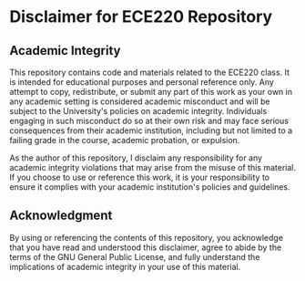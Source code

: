 # Disclaimer for ECE220 Repository

## Academic Integrity

This repository contains code and materials related to the ECE220 class. It is intended for educational purposes and personal reference only. Any attempt to copy, redistribute, or submit any part of this work as your own in any academic setting is considered academic misconduct and will be subject to the University's policies on academic integrity. Individuals engaging in such misconduct do so at their own risk and may face serious consequences from their academic institution, including but not limited to a failing grade in the course, academic probation, or expulsion.

As the author of this repository, I disclaim any responsibility for any academic integrity violations that may arise from the misuse of this material. If you choose to use or reference this work, it is your responsibility to ensure it complies with your academic institution's policies and guidelines.


## Acknowledgment

By using or referencing the contents of this repository, you acknowledge that you have read and understood this disclaimer, agree to abide by the terms of the GNU General Public License, and fully understand the implications of academic integrity in your use of this material.
